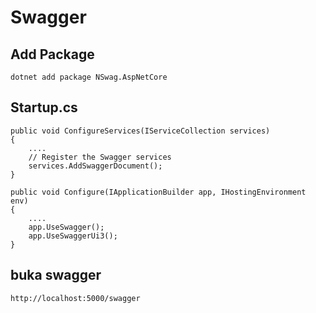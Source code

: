 # Swagger

## Add Package 
```
dotnet add package NSwag.AspNetCore
```

## Startup.cs
```
public void ConfigureServices(IServiceCollection services)
{
    ....
    // Register the Swagger services
    services.AddSwaggerDocument();
}
```
```
public void Configure(IApplicationBuilder app, IHostingEnvironment env)
{
    ....
    app.UseSwagger();
    app.UseSwaggerUi3();
}
```
## buka swagger
```
http://localhost:5000/swagger
```
